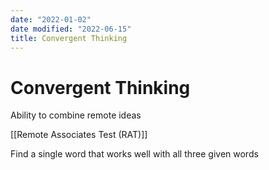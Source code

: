 ```yaml
---
date: "2022-01-02"
date modified: "2022-06-15"
title: Convergent Thinking
---
```


# Convergent Thinking
Ability to combine remote ideas

[[Remote Associates Test (RAT)]]

Find a single word that works well with all three given words
